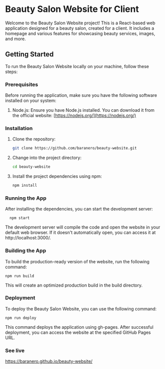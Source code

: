 # Beauty Salon Website for Client

Welcome to the Beauty Salon Website project! This is a React-based web application designed for a beauty salon, created for a client. It includes a homepage and various features for showcasing beauty services, images, and more.

## Getting Started

To run the Beauty Salon Website locally on your machine, follow these steps:

### Prerequisites

Before running the application, make sure you have the following software installed on your system:

1. Node.js: Ensure you have Node.js installed. You can download it from the official website: [https://nodejs.org/](https://nodejs.org/)

### Installation

1. Clone the repository:
   ```bash
   git clone https://github.com/baranero/beauty-website.git

2. Change into the project directory:
   ```bash
   cd beauty-website

3. Install the project dependencies using npm:
   ```bash
   npm install

### Running the App

After installing the dependencies, you can start the development server:


      npm start
      
The development server will compile the code and open the website in your default web browser. If it doesn't automatically open, you can access it at http://localhost:3000/.

### Building the App

To build the production-ready version of the website, run the following command:


    npm run build

This will create an optimized production build in the build directory.

### Deployment

To deploy the Beauty Salon Website, you can use the following command:


    npm run deploy

This command deploys the application using gh-pages. After successful deployment, you can access the website at the specified GitHub Pages URL.

### See live

https://baranero.github.io/beauty-website/

